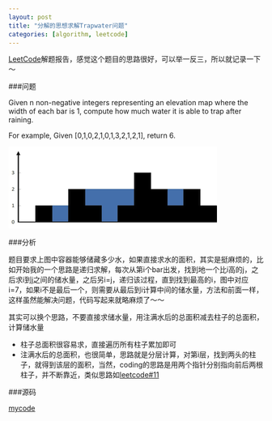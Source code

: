 ```yaml
---
layout: post
title: "分解的思想求解Trapwater问题"
categories: [algorithm, leetcode]
---
```


[LeetCode](http://leetcode.com/onlinejudge#question_13)解题报告，感觉这个题目的思路很好，可以举一反三，所以就记录一下～

###问题

Given n non-negative integers representing an elevation map where the width of each bar is 1, compute how much water it is able to trap after raining.

For example, 
Given [0,1,0,2,1,0,1,3,2,1,2,1], return 6.

![rainwatertrap](/image/rainwatertrap.png)

###分析

题目要求上图中容器能够储藏多少水，如果直接求水的面积，其实是挺麻烦的，比如开始我的一个思路是递归求解，每次从第i个bar出发，找到地一个比i高的j，之后求i到j之间的储水量，之后另i=j，递归该过程，直到找到最高的i，图中对应i=7，如果i不是最后一个，则需要从最后到i计算中间的储水量，方法和前面一样，这样虽然能解决问题，代码写起来就略麻烦了～～

其实可以换个思路，不要直接求储水量，用注满水后的总面积减去柱子的总面积，计算储水量

* 柱子总面积很容易求，直接遍历所有柱子累加即可
* 注满水后的总面积，也很简单，思路就是分层计算，对第i层，找到两头的柱子，就得到该层的面积，当然，coding的思路是用两个指针分别指向前后两根柱子，并不断靠近，类似思路如[leetcode#11](http://leetcode.com/onlinejudge#question_11)

###源码

[mycode](https://gist.github.com/wfwei/6255698)
